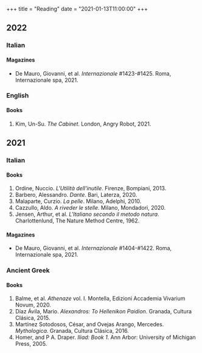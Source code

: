 +++
title = "Reading"
date = "2021-01-13T11:00:00"
+++
## 2022
### Italian
#### Magazines
- De Mauro, Giovanni, et al. _Internazionale_ #1423-#1425. Roma, Internazionale spa, 2021.
### English
#### Books
1. Kim, Un-Su. _The Cabinet_. London, Angry Robot, 2021.
## 2021
### Italian
#### Books
1. Ordine, Nuccio. _L'Utilità dell'inutile_. Firenze, Bompiani, 2013.
2. Barbero, Alessandro. _Dante_. Bari, Laterza, 2020.
3. Malaparte, Curzio. _La pelle_. Milano, Adelphi, 2010.
4. Cazzullo, Aldo. _A riveder le stelle_. Milano, Mondadori, 2020.
5. Jensen, Arthur, et al. _L'Italiano secondo il metodo natura_. Charlottenlund, The Nature Method Centre, 1962.
#### Magazines
- De Mauro, Giovanni, et al. _Internazionale_ #1404-#1422. Roma, Internazionale spa, 2021.
### Ancient Greek
#### Books
1. Balme, et al. _Athenaze_ vol. I. Montella, Edizioni Accademia Vivarium Novum, 2020.
2. Díaz Ávila, Mario. _Alexandros: To Hellenikon Paidion_. Granada, Cultura Clásica, 2015.
3. Martínez Sotodosos, César, and Ovejas Arango, Mercedes. _Mythologica_. Granada, Cultura Clásica, 2016.
4. Homer, and P A. Draper. _Iliad: Book 1_. Ann Arbor: University of Michigan Press, 2005.